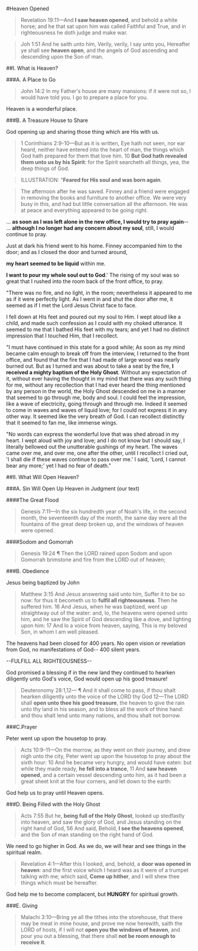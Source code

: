 #Heaven Opened

>Revelation 19:11&mdash;And **I saw heaven opened**, and behold a white horse; and he that sat upon him was called Faithful and True, and in righteousness he doth judge and make war.

>Joh 1:51 And he saith unto him, Verily, verily, I say unto you, Hereafter ye shall see **heaven open**, and the angels of God ascending and descending upon the Son of man.

##I. What is Heaven?

###A. A Place to Go

> John 14:2 In my Father's house are many mansions: if it were not so, I would have told you. I go to prepare a place for you.

Heaven is a wonderful place.

###B. A Treasure House to Share

God opening up and sharing those thing which are His with us.

>1 Corinthians 2:9-10&mdash;But as it is written, Eye hath not seen, nor ear heard, neither have entered into the heart of man, the things which God hath prepared for them that love him. 10 **But God hath revealed them unto us by his Spirit**: for the Spirit searcheth all things, yea, the deep things of God.

<!-- -->

>ILLUSTRATION: "**Feared for His soul and was born again**. 

>The afternoon after he was saved. Finney and a friend were engaged in removing the books and furniture to another office. We were very busy in this, and had but little conversation all the afternoon. He was at peace and everything appeared to be going right.

... **as soon as I was left alone in the new office, I would try to pray again**--
... **although I no longer had any concern about my soul**, still, I would continue to pray.

Just at dark his friend went to his home. Finney accompanied him to the door; and as I closed the door and turned around, 

**my heart seemed to be liquid** within me. 

**I want to pour my whole soul out to God**.' The rising of my soul was so great that I rushed into the room back of the front office, to pray.

"There was no fire, and no light, in the room; nevertheless it appeared to me as if it were perfectly light. As I went in and shut the door after me, it seemed as if I met the Lord Jesus Christ face to face. 

I fell down at His feet and poured out my soul to Him. I wept aloud like a child, and made such confession as I could with my choked utterance. It seemed to me that I bathed His feet with my tears; and yet I had no distinct impression that I touched Him, that I recollect.

"I must have continued in this state for a good while; As soon as my mind became calm enough to break off from the interview, I returned to the front office, and found that the fire that I had made of large wood was nearly burned out. But as I turned and was about to take a seat by the fire, **I received a mighty baptism of the Holy Ghost**. Without any expectation of it, without ever having the thought in my mind that there was any such thing for me, without any recollection that I had ever heard the thing mentioned by any person in the world, the Holy Ghost descended on me in a manner that seemed to go through me, body and soul. I could feel the impression, like a wave of electricity, going through and through me. Indeed it seemed to come in waves and waves of liquid love; for I could not express it in any other way. It seemed like the very breath of God. I can recollect distinctly that it seemed to fan me, like immense wings.

"No words can express the wonderful love that was shed abroad in my heart. I wept aloud with joy and love; and I do not know but I should say, I literally bellowed out the unutterable gushings of my heart. The waves came over me, and over me, one after the other, until I recollect I cried out, 'I shall die if these waves continue to pass over me.' I said, 'Lord, I cannot bear any more;' yet I had no fear of death."

##II. What Will Open Heaven?

###A. Sin Will Open Up Heaven in Judgment (our text)

####The Great Flood
>Genesis 7:11&mdash;In the six hundredth year of Noah's life, in the second month, the seventeenth day of the month, the same day were all the fountains of the great deep broken up, and the windows of heaven were opened.

####Sodom and Gomorrah
>Genesis 19:24 ¶ Then the LORD rained upon Sodom and upon Gomorrah brimstone and fire from the LORD out of heaven;

###B. Obedience

Jesus being baptized by John
>Matthew 3:15 And Jesus answering said unto him, Suffer it to be so now: for thus it becometh us to **fulfil all righteousness**. Then he suffered him. 16 And Jesus, when he was baptized, went up straightway out of the water: and, lo, the heavens were opened unto him, and he saw the Spirit of God descending like a dove, and lighting upon him: 17 And lo a voice from heaven, saying, This is my beloved Son, in whom I am well pleased.

The heavens had been closed for 400 years. No open vision or revelation from God, no manifestations of God-- 400 silent years.

--FULFILL ALL RIGHTEOUSNESS--

God promised a blessing if in the new land they continued to hearken diligently unto God's voice, God would open up his good treasure!

>Deuteronomy 28:1,12&mdash; ¶ And it shall come to pass, if thou shalt hearken diligently unto the voice of the LORD thy God 12&mdash;The LORD shall **open unto thee his good treasure**, the heaven to give the rain unto thy land in his season, and to bless all the work of thine hand: and thou shalt lend unto many nations, and thou shalt not borrow.

###C.Prayer

Peter went up upon the housetop to pray.
>Acts 10:9-11&mdash;On the morrow, as they went on their journey, and drew nigh unto the city, Peter went up upon the housetop to pray about the sixth hour: 10 And he became very hungry, and would have eaten: but while they made ready, **he fell into a trance**, 11 And **saw heaven opened**, and a certain vessel descending unto him, as it had been a great sheet knit at the four corners, and let down to the earth:

God help us to pray until Heaven opens.

###D. Being Filled with the Holy Ghost

>Acts 7:55 But he, **being full of the Holy Ghost**, looked up stedfastly into heaven, and saw the glory of God, and Jesus standing on the right hand of God, 56 And said, Behold, **I see the heavens opened**, and the Son of man standing on the right hand of God.

We need to go higher in God. As we do, we will hear and see things in the spiritual realm.

>Revelation 4:1&mdash;After this I looked, and, behold, a **door was opened in heaven**: and the first voice which I heard was as it were of a trumpet talking with me; which said, **Come up hither**, and I will shew thee things which must be hereafter.

God help me to become complacent, but **HUNGRY** for spiritual growth.

###E. Giving

>Malachi 3:10&mdash;Bring ye all the tithes into the storehouse, that there may be meat in mine house, and prove me now herewith, saith the LORD of hosts, if I will not **open you the windows of heaven**, and pour you out a blessing, that there shall **not be room enough to receive it**.
